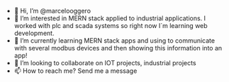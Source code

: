 - 👋 Hi, I’m @marcelooggero
- 👀 I’m interested in MERN stack applied to industrial applications. I worked with plc and scada systems so right now I´m learning web development.
- 🌱 I’m currently learning MERN stack apps and using to communicate with several modbus devices and then showing this information into an app!
- 💞️ I’m looking to collaborate on IOT projects, industrial projects
- 📫 How to reach me? Send me a message

<!---
marcelooggero/marcelooggero is a ✨ special ✨ repository because its `README.md` (this file) appears on your GitHub profile.
You can click the Preview link to take a look at your changes.
--->
